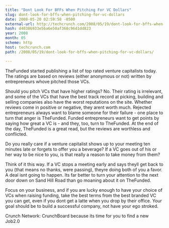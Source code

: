 ```yaml
---
title: "Dont Look For BFFs When Pitching For VC Dollars"
slug: dont-look-for-bffs-when-pitching-for-vc-dollars
date: 2008-05-20 02:59:58 -0500
external-url: http://techcrunch.com/2008/05/19/dont-look-for-bffs-when-pitching-for-vc-dollars/
hash: d40386933e56a6e50af368c96d1dd823
year: 2008
month: 05
scheme: http
host: techcrunch.com
path: /2008/05/19/dont-look-for-bffs-when-pitching-for-vc-dollars/

---
```


TheFunded started publishing a list of top rated venture capitalists today. The ratings are based on reviews (either anonymous or not) written by entrepreneurs whove pitched those VCs. 

Should you pitch VCs that have higher ratings? No. Their rating is irrelevant, and some of the VCs that have the best track record at picking, building and selling companies also have the worst reputations on the site. Whether reviews come in positive or negative, they arent worth much. Rejected entrepreneurs always want to blame someone for their failure - one place to turn that anger is TheFunded. Funded entrepreneurs want to get points by saying how great a VC is - and they, too, turn to TheFunded. At the end of the day, TheFunded is a great read, but the reviews are worthless and conflicted.

Do you really care if a venture capitalist shows up to your meeting ten minutes late or forgets to offer you a beverage? If a VC goes out of his or her way to be nice to you, is that really a reason to take money from them? 

Think of it this way. If a VC stops a meeting early and says theyll get back to you (that means no thanks, were passing), theyre doing both of you a favor. A deal isnt going to happen. Its far better to turn your attention to the next door down on Sand Hill Road than go moaning about it on TheFunded. 

Focus on your business, and if you are lucky enough to have your choice of VCs when raising funding, take the best terms from the best branded VC you can get, even if you dont get a latte when you drop by their office. Your goal should be to build a successful company, not have your ego stroked.

Crunch Network:  CrunchBoard because its time for you to find a new Job2.0

